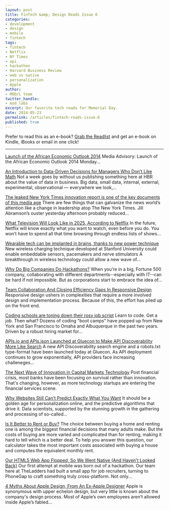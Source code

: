 ```yaml
---
layout: post
title: FinTech &amp; Design Reads Issue 6
categories: 
- development
- design
- mobile
- fintech
tags: 
- fintech
- Netflix
- NY Times
- api
- hackathon
- Harvard Business Review
- web vs native
- personalization
- Apple
author: 
- MOD/L team
twitter_handle:
- mod_labs
excerpt: Our favorite tech reads for Memorial Day.
date: 2014-05-23
permalink: /articles/fintech-reads-issue-6
published: true
---
```


Prefer to read this as an e-book? [Grab the Readlist](http://readlists.com/27d148ca/) and get an e-book on Kindle, iBooks or email in one click!

-----

[Launch of the African Economic Outlook 2014](http://www.oecd.org/countries/rwanda/media-advisory-launch-african-economic-outlook-2014.htm) 
Media Advisory: Launch of the African Economic Outlook 2014 Monday...

[An Introduction to Data-Driven Decisions for Managers Who Don’t Like Math](http://blogs.hbr.org/2014/05/an-introduction-to-data-driven-decisions-for-managers-who-dont-like-math/) Not a week goes by without us publishing something here at HBR about the value of data in business. Big data, small data, internal, external, experimental, observational — everywhere we look,...

[The leaked New York Times innovation report is one of the key documents of this media age](http://www.niemanlab.org/2014/05/the-leaked-new-york-times-innovation-report-is-one-of-the-key-documents-of-this-media-age/) There are few things that can galvanize the news world’s attention like a change in leadership atop The New York Times. Jill Abramson’s ouster yesterday afternoon probably reduced...

[What Television Will Look Like in 2025, According to Netflix](http://www.wired.com/2014/05/neil-hunt/) In the future, Netflix will know exactly what you want to watch, even before you do. You won’t have to spend all that time browsing through endless lists of shows... 

[Wearable tech can be implanted in brains, thanks to new power technique](http://www.theguardian.com/technology/2014/may/20/wearable-tech-brain-implants-wireless-charging-stanford) New wireless charging technique developed at Stanford University could enable embeddable sensors, pacemakers and nerve stimulators A breakthrough in wireless technology could allow a new wave of...

[Why Do Big Companies Do Hackathons?](http://www.fastcolabs.com/3030628/why-do-big-companies-do-hackathons) When you’re in a big, Fortune 500 company, collaborating with different departments--especially with IT--can be hard if not impossible. But as corporations start to embrace the idea of...

[Team Collaboration And Closing Efficiency Gaps In Responsive Design](http://www.smashingmagazine.com/2014/05/15/team-collaboration-closing-efficiency-gaps-responsive-design/) Responsive design ushers in complexities that require a more involved design and implementation process. Because of this, the effort has piled up on the front end. 

[Coding schools are toning down their rosy job script](http://online.wsj.com/news/articles/SB10001424052702304422704579574083423949544?mod=WSJ_hp_RightTopStories&mg=reno64-wsj&url=http%3A%2F%2Fonline.wsj.com%2Farticle%2FSB10001424052702304422704579574083423949544.html%3Fmod%3DWSJ_hp_RightTopStories) Learn to code. Get a job. Then what? Dozens of coding "boot camps" have popped up from New York and San Francisco to Omaha and Albuquerque in the past two years. Driven by a robust hiring market for...

[APIs.io and APIs.json Launched at Gluecon to Make API Discoverability More Like Search](http://www.programmableweb.com/news/apis.io-and-apis.json-launched-gluecon-to-make-api-discoverability-more-search/2014/05/21) A new API Discoverability search engine and a robots.txt type-format have been launched today at Gluecon. As API deployment continues to grow exponentially, API providers face increasing challeneges...

[The Next Wave of Innovation in Capital Markets Technology](http://www.wallstreetandtech.com/trading-technology/the-next-wave-of-innovation-in-capital-markets-technology/a/d-id/1252794) Post financial crisis, most banks have been focusing on survival rather than innovation. That's changing, however, as more technology startups are entering the financial services scene.

[Why Websites Still Can’t Predict Exactly What You Want](http://blogs.hbr.org/2014/05/why-websites-still-cant-predict-exactly-what-you-want/) It should be a golden age for personalization online, and the predictive algorithms that drive it. Data scientists, supported by the stunning growth in the gathering and processing of so-called...

[Is It Better to Rent or Buy?](http://www.nytimes.com/interactive/2014/upshot/buy-rent-calculator.html) The choice between buying a home and renting one is among the biggest financial decisions that many adults make. But the costs of buying are more varied and complicated than for renting, making it hard to tell which is a better deal. To help you answer this question, our calculator takes the most important costs associated with buying a house and computes the equivalent monthly rent.

[Our HTML5 Web App Flopped, So We Went Native (And Haven't Looked Back)](http://www.fastcolabs.com/3030873/our-html5-web-app-flopped-so-we-went-native-and-havent-looked-back) Our first attempt at mobile was born out of a hackathon. Our team here at TheLadders had built a small app for job recruiters, turning to PhoneGap to craft something truly cross-platform. Not only...

[4 Myths About Apple Design, From An Ex-Apple Designer](http://www.fastcodesign.com/3030923/4-myths-about-apple-design-from-an-ex-apple-designer?partner=rss) Apple is synonymous with upper echelon design, but very little is known about the company's design process. Most of Apple’s own employees aren’t allowed inside Apple’s fabled...

